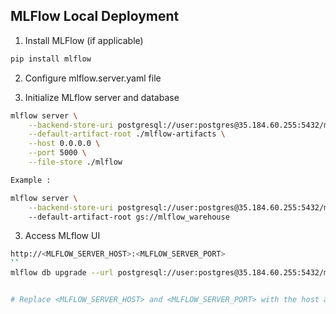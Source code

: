 ## MLFlow Local Deployment

1. Install MLFlow (if applicable)
```bash
pip install mlflow
```

2. Configure mlflow.server.yaml file

3. Initialize MLflow server and database
```bash
mlflow server \
    --backend-store-uri postgresql://user:postgres@35.184.60.255:5432/mlflow-db \
    --default-artifact-root ./mlflow-artifacts \
    --host 0.0.0.0 \
    --port 5000 \
    --file-store ./mlflow

Example :

mlflow server \
    --backend-store-uri postgresql://user:postgres@35.184.60.255:5432/mlflow-db \   
    --default-artifact-root gs://mlflow_warehouse
```

3. Access MLflow UI
```bash
http://<MLFLOW_SERVER_HOST>:<MLFLOW_SERVER_PORT>
``
mlflow db upgrade --url postgresql://user:postgres@35.184.60.255:5432/mlflow-db


# Replace <MLFLOW_SERVER_HOST> and <MLFLOW_SERVER_PORT> with the host and port where you started the MLflow
```